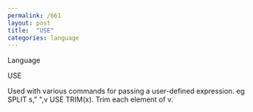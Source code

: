 ```yaml
---
permalink: /661
layout: post
title:  "USE"
categories: language
---
```

Language

USE

Used with various commands for passing a user-defined expression. eg SPLIT s," ",v USE TRIM(x). Trim each element of v.

